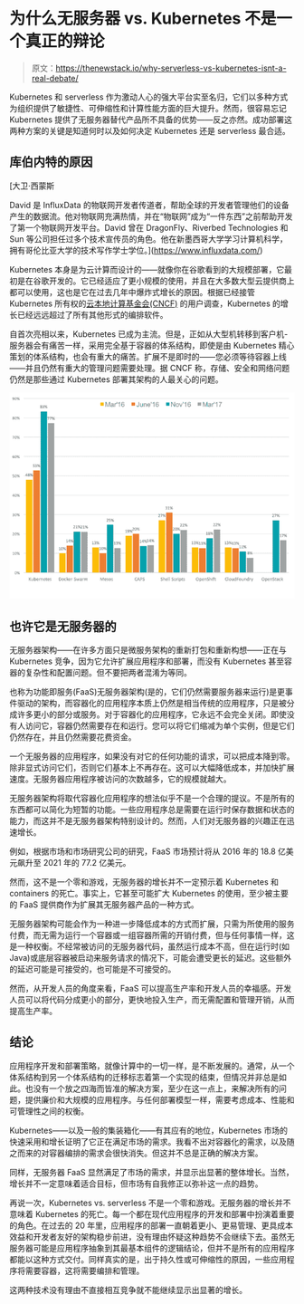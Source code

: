 # 为什么无服务器 vs. Kubernetes 不是一个真正的辩论

> 原文：<https://thenewstack.io/why-serverless-vs-kubernetes-isnt-a-real-debate/>

Kubernetes 和 serverless 作为激动人心的强大平台实至名归，它们以多种方式为组织提供了敏捷性、可伸缩性和计算性能方面的巨大提升。然而，很容易忘记 Kubernetes 提供了无服务器替代产品所不具备的优势——反之亦然。成功部署这两种方案的关键是知道何时以及如何决定 Kubernetes 还是 serverless 最合适。

## 库伯内特的原因

 [大卫·西蒙斯

David 是 InfluxData 的物联网开发者传道者，帮助全球的开发者管理他们的设备产生的数据流。他对物联网充满热情，并在“物联网”成为“一件东西”之前帮助开发了第一个物联网开发平台。David 曾在 DragonFly、Riverbed Technologies 和 Sun 等公司担任过多个技术宣传员的角色。他在新墨西哥大学学习计算机科学，拥有哥伦比亚大学的技术写作学士学位。](https://www.influxdata.com/) 

Kubernetes 本身是为云计算而设计的——就像你在谷歌看到的大规模部署，它最初是在谷歌开发的。它已经适应了更小规模的使用，并且在大多数大型云提供商上都可以使用，这也是它在过去几年中爆炸式增长的原因。根据已经接管 Kubernetes 所有权的[云本地计算基金会(CNCF)](https://www.cncf.io/) 的用户调查，Kubernetes 的增长已经远远超过了所有其他形式的编排软件。

自首次亮相以来，Kubernetes 已成为主流。但是，正如从大型机转移到客户机-服务器会有痛苦一样，采用完全基于容器的体系结构，即使是由 Kubernetes 精心策划的体系结构，也会有重大的痛苦。扩展不是即时的——您必须等待容器上线——并且仍然有重大的管理问题需要处理。据 CNCF 称，存储、安全和网络问题仍然是那些通过 Kubernetes 部署其架构的人最关心的问题。

![](img/a9d56adf86c47239e088fe5b51ecb6ca.png)

## 也许它是无服务器的

无服务器架构——在许多方面只是微服务架构的重新打包和重新构想——正在与 Kubernetes 竞争，因为它允许扩展应用程序和部署，而没有 Kubernetes 甚至容器的复杂性和配置问题。但不要把两者混淆为等同。

也称为功能即服务(FaaS)无服务器架构(是的，它们仍然需要服务器来运行)是更事件驱动的架构，而容器化的应用程序本质上仍然是相当传统的应用程序，只是被分成许多更小的部分或服务。对于容器化的应用程序，它永远不会完全关闭。即使没有人访问它，容器仍然需要存在和运行。您可以将它们缩减为单个实例，但是它们仍然存在，并且仍然需要花费资金。

一个无服务器的应用程序，如果没有对它的任何功能的请求，可以把成本降到零。除非显式访问它们，否则它们基本上不再存在。这可以大幅降低成本，并加快扩展速度。无服务器应用程序被访问的次数越多，它的规模就越大。

无服务器架构将取代容器化应用程序的想法似乎不是一个合理的提议。不是所有的东西都可以简化为短暂的功能。一些应用程序总是需要在运行时保存数据和状态的能力，而这并不是无服务器架构特别设计的。然而，人们对无服务器的兴趣正在迅速增长。

例如，根据市场和市场研究公司的研究，FaaS 市场预计将从 2016 年的 18.8 亿美元飙升至 2021 年的 77.2 亿美元。

然而，这不是一个零和游戏，无服务器的增长并不一定预示着 Kubernetes 和 containers 的死亡。事实上，它甚至可能扩大 Kubernetes 的使用，至少被主要的 FaaS 提供商作为扩展其无服务器产品的一种方式。

无服务器架构可能会作为一种进一步降低成本的方式而扩展，只需为所使用的服务付费，而无需为运行一个容器或一组容器所需的开销付费，但与任何事情一样，这是一种权衡。不经常被访问的无服务器代码，虽然运行成本不高，但在运行时(如 Java)或底层容器被启动来服务请求的情况下，可能会遭受更长的延迟。这些额外的延迟可能是可接受的，也可能是不可接受的。

然而，从开发人员的角度来看，FaaS 可以提高生产率和开发人员的幸福感。开发人员可以将代码分成更小的部分，更快地投入生产，而无需配置和管理开销，从而提高生产率。

## 结论

应用程序开发和部署策略，就像计算中的一切一样，是不断发展的。通常，从一个体系结构到另一个体系结构的迁移标志着第一个实现的结束，但情况并非总是如此。也没有一个放之四海而皆准的解决方案，至少在这一点上，来解决所有的问题，提供廉价和大规模的应用程序。与任何部署模型一样，需要考虑成本、性能和可管理性之间的权衡。

Kubernetes——以及一般的集装箱化——有其应有的地位，Kubernetes 市场的快速采用和增长证明了它正在满足市场的需求。我看不出对容器化的需求，以及随之而来的对容器编排的需求会很快消失。但这并不总是正确的解决方案。

同样，无服务器 FaaS 显然满足了市场的需求，并显示出显著的整体增长。当然，增长并不一定意味着适合目标，但市场有自我修正以弥补这一点的趋势。

再说一次，Kubernetes vs. serverless 不是一个零和游戏。无服务器的增长并不意味着 Kubernetes 的死亡。每一个都在现代应用程序的开发和部署中扮演着重要的角色。在过去的 20 年里，应用程序的部署一直朝着更小、更易管理、更具成本效益和开发者友好的架构稳步前进，没有理由怀疑这种趋势不会继续下去。虽然无服务器可能是应用程序抽象到其最基本组件的逻辑结论，但并不是所有的应用程序都能以这种方式交付。同样真实的是，出于持久性或可伸缩性的原因，一些应用程序将需要容器，这将需要编排和管理。

这两种技术没有理由不直接相互竞争就不能继续显示出显著的增长。

<svg xmlns:xlink="http://www.w3.org/1999/xlink" viewBox="0 0 68 31" version="1.1"><title>Group</title> <desc>Created with Sketch.</desc></svg>